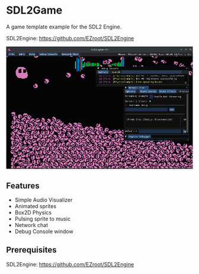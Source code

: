 # SDL2Game
A game template example for the SDL2 Engine.

SDL2Engine: https://github.com/EZroot/SDL2Engine

![SDL Game Screenshot](screenshottys/pinkboy.png)

## Features
- Simple Audio Visualizer
- Animated sprites
- Box2D Physics
- Pulsing sprite to music
- Network chat
- Debug Console window

## Prerequisites

SDL2Engine: https://github.com/EZroot/SDL2Engine
